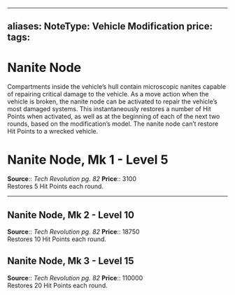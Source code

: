 

---
aliases: 
NoteType: Vehicle Modification
price: 
tags: 
---

# Nanite Node

Compartments inside the vehicle’s hull contain microscopic nanites capable of repairing critical damage to the vehicle. As a move action when the vehicle is broken, the nanite node can be activated to repair the vehicle’s most damaged systems. This instantaneously restores a number of Hit Points when activated, as well as at the beginning of each of the next two rounds, based on the modification’s model. The nanite node can’t restore Hit Points to a wrecked vehicle.  

# Nanite Node, Mk 1 - Level 5

**Source**:: _Tech Revolution pg. 82_ 
**Price**:: 3100  
Restores 5 Hit Points each round.

---

## Nanite Node, Mk 2 - Level 10

**Source**:: _Tech Revolution pg. 82_
**Price**:: 18750  
Restores 10 Hit Points each round.

## Nanite Node, Mk 3 - Level 15

**Source**:: _Tech Revolution pg. 82_
**Price**:: 110000  
Restores 20 Hit Points each round.
